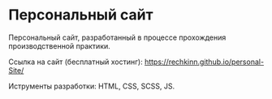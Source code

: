 # Персональный сайт

Персональный сайт, разработанный в процессе прохождения производственной практики.

Ссылка на сайт (бесплатный хостинг): https://rechkinn.github.io/personal-Site/

Иструменты разработки: HTML, CSS, SCSS, JS.

